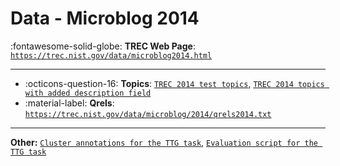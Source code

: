 # Data - Microblog 2014 

:fontawesome-solid-globe: **TREC Web Page**: [`https://trec.nist.gov/data/microblog2014.html`](https://trec.nist.gov/data/microblog2014.html)

---

- :octicons-question-16: **Topics**: [`TREC 2014 test topics`](https://trec.nist.gov/data/microblog/2014/topics.MB171-225.txt), [`TREC 2014 topics with added description field`](https://trec.nist.gov/data/microblog/2014/topics.desc.MB171-225.txt)
- :material-label: **Qrels**: [`https://trec.nist.gov/data/microblog/2014/qrels2014.txt`](https://trec.nist.gov/data/microblog/2014/qrels2014.txt)


---

**Other:** [`Cluster annotations for the TTG task`](https://trec.nist.gov/data/microblog/2014/trec2014_mb_ttg_clusters.json), [`Evaluation script for the TTG task`](https://trec.nist.gov/data/microblog/2014/ttg_eval.py)
